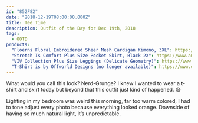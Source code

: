 ```yaml
---
id: "852F82"
date: "2018-12-19T08:00:00.000Z"
title: Tee Time
description: Outfit of the Day for Dec 19th, 2018
tags:
  - OOTD
products:
  "Floerns Floral Embroidered Sheer Mesh Cardigan Kimono, 3XL": https://www.amazon.com/exec/obidos/ASIN/B07DV9HHN5/curvyandtrans-20
  "Stretch Is Comfort Plus Size Pocket Skirt, Black 2X": https://www.amazon.com/exec/obidos/ASIN/B06XK9X45Y/curvyandtrans-20
  "VIV Collection Plus Size Leggings (Delicate Geometry)": https://www.amazon.com/exec/obidos/ASIN/B073XRWD94/curvyandtrans-20
  "T-Shirt is by Offworld Designs (no longer available)": https://www.offworlddesigns.com/
---
```

What would you call this look? Nerd-Grunge? I knew I wanted to wear a t-shirt and skirt today but beyond that this outfit just kind of happened. 😅

Lighting in my bedroom was weird this morning, far too warm colored, I had to tone adjust every photo because everything looked orange. Downside of having so much natural light, it’s unpredictable.


